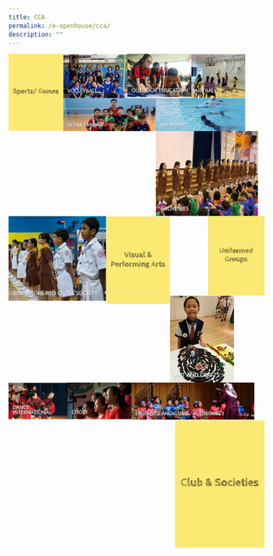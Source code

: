 ```yaml
---
title: CCA
permalink: /e-openhouse/cca/
description: ""
---
```

<img src="/images/sports%20and%20games.jpg" style="width:21.5%" align=left><p><a href="https://staging.d2fm9eecd3ej28.amplifyapp.com/volleyball/">
<img style="width:25%" src="/images/sng1.jpg" align=left>
</a></p>

<p><a href="https://staging.d2fm9eecd3ej28.amplifyapp.com/outdoor-education/">
<img style="width:25%" src="/images/sng2.jpg" align=left>
</a></p>

<p><a href="https://staging.d2fm9eecd3ej28.amplifyapp.com/netball/">
<img style="width:21%" src="/images/sng3.jpg" align=left>
</a></p>

<p><a href="https://staging.d2fm9eecd3ej28.amplifyapp.com/sepak-takraw/">
<img style="width:36%" src="/images/sng4.jpg" align=left>
</a></p>

<p><a href="https://staging.d2fm9eecd3ej28.amplifyapp.com/swimming/">
<img style="width:35%" src="/images/sng5.jpg" align=left>
</a></p>

<br><br><br><br>
<br><br><br><br>

<p><a href="https://staging.d2fm9eecd3ej28.amplifyapp.com/brownies/">
<img style="width:40%" src="/images/ug1.jpg" align=left>
</a></p>

<p><a href="https://staging.d2fm9eecd3ej28.amplifyapp.com/singapore-red-cross-society/">
<img style="width:38%" src="/images/ug2.jpg" align=left>
</a></p>

<img src="/images/uniformed%20groups.jpg" style="width:22%" align=right>

<br><br><br><br>
<br><br><br><br>

<img src="/images/visual%20and%20performing%20arts.jpg" style="width:25%" align=left><p><a href="https://staging.d2fm9eecd3ej28.amplifyapp.com/">
<img style="width:25%" src="/images/vpa1.jpg" align=left>
</a></p>

<p><a href="https://staging.d2fm9eecd3ej28.amplifyapp.com/">
<img style="width:23.1%" src="/images/vpa2.jpg" align=left>
</a></p>

<p><a href="https://staging.d2fm9eecd3ej28.amplifyapp.com/">
<img style="width:25%" src="/images/vpa3.jpg" align=left>
</a></p>

<p><a href="https://staging.d2fm9eecd3ej28.amplifyapp.com/">
<img style="width:48%" src="/images/vpa4.jpg" align=left>
</a></p>

<img src="/images/clubs%20and%20societies.jpg" style="width:35%" align=right>